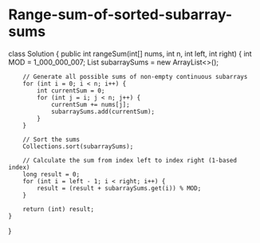 # Range-sum-of-sorted-subarray-sums
class Solution {
    public int rangeSum(int[] nums, int n, int left, int right) {
          int MOD = 1_000_000_007;
        List<Integer> subarraySums = new ArrayList<>();
        
        // Generate all possible sums of non-empty continuous subarrays
        for (int i = 0; i < n; i++) {
            int currentSum = 0;
            for (int j = i; j < n; j++) {
                currentSum += nums[j];
                subarraySums.add(currentSum);
            }
        }
        
        // Sort the sums
        Collections.sort(subarraySums);
        
        // Calculate the sum from index left to index right (1-based index)
        long result = 0;
        for (int i = left - 1; i < right; i++) {
            result = (result + subarraySums.get(i)) % MOD;
        }
        
        return (int) result;
    }
}

